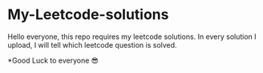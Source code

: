 # My-Leetcode-solutions

Hello everyone, this repo requires my leetcode solutions. In every solution I upload, I will tell which leetcode question is solved.

*Good Luck to everyone 😎
